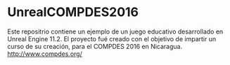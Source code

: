 # UnrealCOMPDES2016
Este repositrio contiene un ejemplo de un juego educativo desarrollado en Unreal Engine 11.2.
El proyecto fué creado con el objetivo de impartir un curso de su creación, para el COMPDES 2016 en Nicaragua.
http://www.compdes.org/
